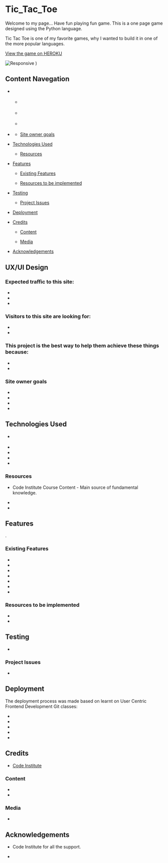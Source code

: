 <h1>Tic_Tac_Toe</h1>
<p>Welcome to my page... Have fun playing fun game. This is a one page game designed using the Python language. 

Tic Tac Toe is one of my favorite games, why I wanted to build it in one of the more popular languages. </P>

[View the game on HEROKU](https://tictactoe-cacpaes.herokuapp.com/)

![Responsive](https://user-images.githubusercontent.com/93129370/163144374-d2c085b5-146e-4b5b-9854-0ff7be24b685.png)
)

<h2>Content Navegation</h2>

*  [](#)

* [](#)

  - [](#)

  - [](#)

  - [](#)

  - [Site owner goals](#site-owner-goals)

* [Technologies Used](#technologies-used)

  - [Resources](#resources)

* [Features](#features)

  - [Existing Features](#existing-features)

  - [Resources to be implemented](#resources-to-be-implemented)

* [Testing](#testing)

  - [Project Issues](#project-issues)

* [Deployment](#deployment)

* [Credits](#credits)

  - [Content](#content)

  - [Media](#media)

* [Acknowledgements](#acknowledgements)


<h2>UX/UI Design</h2>

<h3>Expected traffic to this site:</h3>

* 

* 

* 

<h3>Visitors to this site are looking for:</h3>

* 

* 

<h3>This project is the best way to help them achieve these things because:</h3>

* 

* 

<h3>Site owner goals</h3>

*

* 

* 

* 

<h2>Technologies Used</h2>

* []() 

*

* 

* 

* 

<h3>Resources</h3>

* Code Institute Course Content - Main source of fundamental knowledge.

* 

*


<h2>Features</h2>

<p>.</p>

<h3>Existing Features</h3>

* 

*

* 

* 

*

*

* 

<h3>Resources to be implemented</h3>

* 

*

<h2>Testing</h2>

* []()

<h3>Project Issues</h3>

*

<h2>Deployment</h2>

<p>The deployment process was made based on learnt on User Centric Frontend Development Git classes:</p>

* 

* 

* 

* 

* 

<h2>Credits</h2>

* [Code Institute](https://codeinstitute.net/ie/) 

<h3>Content</h3>

*

* 

<h3>Media</h3>

* 

<h2>Acknowledgements</h2>

* Code Institute for all the support.

* 

